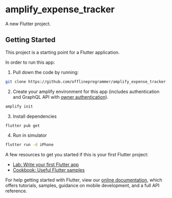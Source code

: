 # amplify_expense_tracker

A new Flutter project.

## Getting Started

This project is a starting point for a Flutter application.

In order to run this app:

1) Pull down the code by running:

```bash
git clone https://github.com/offlineprogrammer/amplify_expense_tracker.git
```

2) Create your amplify environment for this app (includes authentication and GraphQL API with [owner authentication](https://docs.amplify.aws/cli/graphql/authorization-rules/#per-user--owner-based-data-access)).

```bash
amplify init
```

3) Install dependencies

```bash
flutter pub get
```

4) Run in simulator

```bash
flutter run -d iPhone
```

A few resources to get you started if this is your first Flutter project:

- [Lab: Write your first Flutter app](https://flutter.dev/docs/get-started/codelab)
- [Cookbook: Useful Flutter samples](https://flutter.dev/docs/cookbook)

For help getting started with Flutter, view our
[online documentation](https://flutter.dev/docs), which offers tutorials,
samples, guidance on mobile development, and a full API reference.
